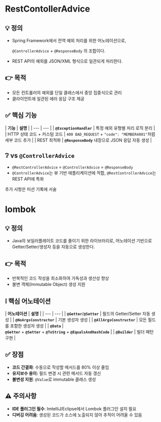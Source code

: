 #  RestContollerAdvice

## 💡 정의

- Spring Framework에서 전역 예외 처리를 위한 어노테이션으로,

  `@ControllerAdvice` + `@ResponseBody` 의 조합이다.

- REST API의 예외를 JSON/XML 형식으로 일관되게 처리한다.

## 👉 목적

- 모든 컨트롤러의 예외를 단일 클래스에서 중앙 집중식으로 관리
- 클라이언트에 일관된 에러 응답 구조 제공

## ✅ 핵심 기능

  | **기능** | **설명** |
    | --- | --- |
  | **`@ExceptionHandler`** | 특정 예외 유형별 처리 로직 분리 |
  | HTTP 상태 코드 + 커스텀 코드 | `400 BAD_REQUEST` + `"code": "MEMBER4001"`처럼 세부 코드 추가 |
  | REST 최적화 | **`@ResponseBody`** 내장으로 JSON 응답 자동 생성 |

## ❔ vs `@ControllerAdvice`

- `@RestControllerAdvice` = `@ControllerAdvice` = `@ResponseBody`
- `@ControllerAdvice`는 뷰 기반 애플리케이션에 적합, `@RestControllerAdvice`는 REST API에 특화

추가 사항은 미션 기록에 서술
# lombok

## 💡 정의

- Java의 보일러플레이트 코드를 줄이기 위한 라이브러리로, 어노테이션 기반으로 Getter/Setter/생성자 등을 자동으로 생성한다.

## 👉 목적

- 반복적인 코드 작성을 최소화하여 가독성과 생산성 향상
- 불변 객체(Immutable Object) 생성 지원

## ❕ 핵심 어노테이션

  | **어노테이션** | **설명** |
    | --- | --- |
  | **`@Getter`**/**`@Setter`** | 필드의 Getter/Setter 자동 생성 |
  | **`@NoArgsConstructor`** | 기본 생성자 생성 |
  | **`@AllArgsConstructor`** | 모든 필드를 포함한 생성자 생성 |
  | **`@Data`** | **`@Getter`** + **`@Setter`** + **`@ToString`** + **`@EqualsAndHashCode`** |
  | **`@Builder`** | 빌더 패턴 구현 |

## ✅ 장점

- **코드 간결화**: 수동으로 작성할 메서드를 80% 이상 줄임
- **유지보수 용이:** 필드 변경 시 관련 메서드 자동 갱신
- **불변성 지원**: `@Value`로 immutable 클래스 생성

## ⚠️ 주의사항

- **IDE 플러그인 필수**: ImtelliJ/Eclipse에서 Lombok 플러그인 설치 필요
- **디버깅 어려움**: 생성된 코드가 소스에 노출되지 않아 추적이 어려울 수 있음